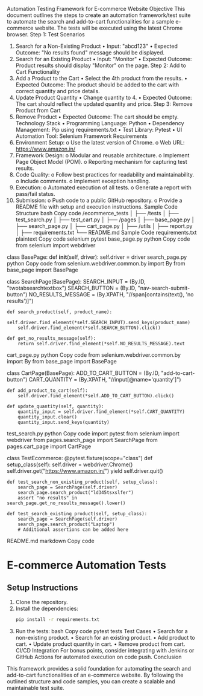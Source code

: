 Automation Testing Framework for E-commerce Website
Objective
This document outlines the steps to create an automation framework/test suite to automate the search and add-to-cart functionalities for a sample e-commerce website. The tests will be executed using the latest Chrome browser.
Step 1: Test Scenarios
1. Search for a Non-Existing Product
•	Input: "abcd123"
•	Expected Outcome: "No results found" message should be displayed.
2. Search for an Existing Product
•	Input: "Monitor"
•	Expected Outcome: Product results should display "Monitor" on the page.
Step 2: Add to Cart Functionality
3. Add a Product to the Cart
•	Select the 4th product from the results.
•	Expected Outcome: The product should be added to the cart with correct quantity and price details.
4. Update Product Quantity
•	Change quantity to 4.
•	Expected Outcome: The cart should reflect the updated quantity and price.
Step 3: Remove Product from Cart
5. Remove Product
•	Expected Outcome: The cart should be empty.
Technology Stack
•	Programming Language: Python
•	Dependency Management: Pip using requirements.txt
•	Test Library: Pytest
•	UI Automation Tool: Selenium
Framework Requirements
1.	Environment Setup:
o	Use the latest version of Chrome.
o	Web URL: https://www.amazon.in/
2.	Framework Design:
o	Modular and reusable architecture.
o	Implement Page Object Model (POM).
o	Reporting mechanism for capturing test results.
3.	Code Quality:
o	Follow best practices for readability and maintainability.
o	Include comments.
o	Implement exception handling.
4.	Execution:
o	Automated execution of all tests.
o	Generate a report with pass/fail status.
5.	Submission:
o	Push code to a public GitHub repository.
o	Provide a README file with setup and execution instructions.
Sample Code Structure
bash
Copy code
/ecommerce_tests
│
├── /tests
│   ├── test_search.py
│   ├── test_cart.py
│
├── /pages
│   ├── base_page.py
│   ├── search_page.py
│   ├── cart_page.py
│
├── /utils
│   ├── report.py
│
├── requirements.txt
└── README.md
Sample Code
requirements.txt
plaintext
Copy code
selenium
pytest
base_page.py
python
Copy code
from selenium import webdriver

class BasePage:
    def __init__(self, driver):
        self.driver = driver
search_page.py
python
Copy code
from selenium.webdriver.common.by import By
from base_page import BasePage

class SearchPage(BasePage):
    SEARCH_INPUT = (By.ID, "twotabsearchtextbox")
    SEARCH_BUTTON = (By.ID, "nav-search-submit-button")
    NO_RESULTS_MESSAGE = (By.XPATH, "//span[contains(text(), 'no results')]")
    
    def search_product(self, product_name):
        self.driver.find_element(*self.SEARCH_INPUT).send_keys(product_name)
        self.driver.find_element(*self.SEARCH_BUTTON).click()

    def get_no_results_message(self):
        return self.driver.find_element(*self.NO_RESULTS_MESSAGE).text
cart_page.py
python
Copy code
from selenium.webdriver.common.by import By
from base_page import BasePage

class CartPage(BasePage):
    ADD_TO_CART_BUTTON = (By.ID, "add-to-cart-button")
    CART_QUANTITY = (By.XPATH, "//input[@name='quantity']")
    
    def add_product_to_cart(self):
        self.driver.find_element(*self.ADD_TO_CART_BUTTON).click()

    def update_quantity(self, quantity):
        quantity_input = self.driver.find_element(*self.CART_QUANTITY)
        quantity_input.clear()
        quantity_input.send_keys(quantity)
test_search.py
python
Copy code
import pytest
from selenium import webdriver
from pages.search_page import SearchPage
from pages.cart_page import CartPage

class TestEcommerce:
    @pytest.fixture(scope="class")
    def setup_class(self):
        self.driver = webdriver.Chrome()
        self.driver.get("https://www.amazon.in/")
        yield
        self.driver.quit()

    def test_search_non_existing_product(self, setup_class):
        search_page = SearchPage(self.driver)
        search_page.search_product("ld345tsxslfer")
        assert "no results" in search_page.get_no_results_message().lower()

    def test_search_existing_product(self, setup_class):
        search_page = SearchPage(self.driver)
        search_page.search_product("Laptop")
        # Additional assertions can be added here
README.md
markdown
Copy code
# E-commerce Automation Tests

## Setup Instructions

1. Clone the repository.
2. Install the dependencies:
   ```bash
   pip install -r requirements.txt
3.	Run the tests:
bash
Copy code
pytest tests
Test Cases
•	Search for a non-existing product.
•	Search for an existing product.
•	Add product to cart.
•	Update product quantity in cart.
•	Remove product from cart.
CI/CD Integration
For bonus points, consider integrating with Jenkins or GitHub Actions for automated execution on code push.
Conclusion

This framework provides a solid foundation for automating the search and add-to-cart functionalities of an e-commerce website. By following the outlined structure and code samples, you can create a scalable and maintainable test suite.

